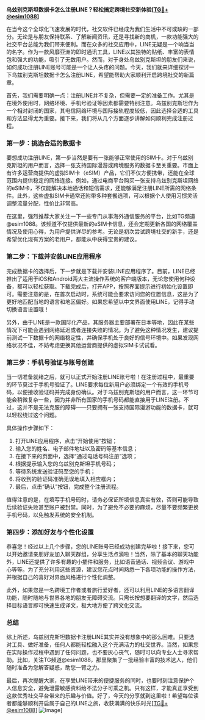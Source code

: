 **乌兹别克斯坦数据卡怎么注册LINE？轻松搞定跨境社交新体验[[TG💪+ @esim1088](https://t.me/s/esim1088)]**

在当今这个全球化飞速发展的时代，社交软件已经成为我们生活中不可或缺的一部分。无论是与朋友保持联系、了解新闻资讯，还是寻找新的商机，一款功能强大的社交平台总能为我们带来便利。而在众多的社交应用中，LINE无疑是一个响当当的名字。作为一款风靡亚洲的即时通讯工具，LINE以其独特的贴纸、丰富的表情包和强大的功能，吸引了无数用户。然而，对于身处乌兹别克斯坦的朋友们来说，如何成功注册LINE账号可能是一个让人头疼的问题。今天，我们就来详细探讨一下乌兹别克斯坦数据卡怎么注册LINE，希望能帮助大家顺利开启跨境社交的新篇章。

首先，我们需要明确一点：注册LINE并不复杂，但需要一定的准备工作。尤其是在境外使用时，网络环境、手机号验证等因素都需要特别注意。乌兹别克斯坦作为一个相对封闭的国家，其电信网络环境与国际接轨程度较低，因此选择合适的工具和方法显得尤为重要。接下来，我们将从几个方面逐步讲解如何顺利完成注册过程。

### 第一步：挑选合适的数据卡

要想成功注册LINE，第一步当然是要有一张能够正常使用的SIM卡。对于乌兹别克斯坦的用户而言，选择一张支持国际漫游或跨境服务的数据卡至关重要。市面上有许多运营商提供的虚拟SIM卡（eSIM）产品，它们不仅方便携带，还能在全球范围内提供稳定的网络连接。例如，通过电商平台购买一张支持乌兹别克斯坦网络的eSIM卡，不仅能解决本地通话和短信需求，还能够满足注册LINE所需的网络条件。此外，这些虚拟SIM卡通常还附带多种套餐选项，可以根据个人使用习惯灵活调整流量分配，性价比非常高。

在这里，强烈推荐大家关注一下一些专门从事海外通信服务的平台，比如TG频道@esim1088。该频道不仅提供最新的eSIM卡信息，还会定期更新各国的网络覆盖情况及使用心得，为用户提供详尽的参考。无论是初次尝试跨境社交的新手，还是希望优化现有方案的老用户，都能从中获得宝贵的建议。

### 第二步：下载并安装LINE应用程序

完成数据卡的选择后，下一步就是下载并安装LINE应用程序了。目前，LINE已经推出了适用于iOS和Android两大主流操作系统的客户端版本，无论您使用何种设备，都可以轻松获取。下载完成后，打开APP，按照界面提示进行初始化设置即可。需要注意的是，在首次启动时，系统可能会要求访问您的位置信息，这是为了更好地匹配当地的语言和地区偏好。如果您希望以中文界面使用LINE，记得手动切换语言设置哦！

另外，由于LINE是一款国际化产品，其服务器主要部署在日本等地，因此在某些情况下可能会遇到网络延迟或者连接失败的情况。为了避免这种情况发生，建议提前测试一下数据卡的网络稳定性，并确保手机处于良好的信号环境中。如果发现网络状况不佳，不妨考虑更换其他运营商提供的虚拟SIM卡试试看。

### 第三步：手机号验证与账号创建

当一切准备就绪之后，就可以正式开始注册LINE账号啦！在注册过程中，最重要的环节莫过于手机号验证了。LINE要求每位新用户必须绑定一个有效的手机号码，以便接收验证码并完成身份确认。对于乌兹别克斯坦的用户而言，这一环节可能会稍微复杂一些，因为并非所有国家的手机号码都能直接用于LINE注册。不过，这并不是无法克服的障碍——只要拥有一张支持国际漫游功能的数据卡，就可以轻松绕过这个问题。

具体操作步骤如下：
1. 打开LINE应用程序，点击“开始使用”按钮；
2. 输入您的姓名、电子邮件地址以及密码等基本信息；
3. 在接下来的页面中，选择“通过电话号码注册”选项；
4. 根据提示输入您的乌兹别克斯坦手机号码；
5. 等待系统发送验证码至您的手机；
6. 将收到的验证码准确无误地填入相应框内；
7. 最后，点击“确认”按钮，完成整个注册流程。

值得注意的是，在填写手机号码时，请务必保证所填信息真实有效，否则可能导致后续验证失败甚至账户被封禁。同时，为了避免不必要的麻烦，尽量不要频繁更换手机号码，以免触发系统的安全机制。

### 第四步：添加好友与个性化设置

恭喜您！经过以上几个步骤，您的LINE账号已经成功创建完毕啦！接下来，您可以开始邀请亲朋好友加入聊天群组，分享生活点滴啦！当然，除了基本的聊天功能外，LINE还提供了许多有趣的小插件和服务，比如语音通话、视频会议、游戏中心等等。为了充分利用这些资源，建议您花点时间熟悉一下各项功能的操作方法，并根据自己的喜好对界面风格进行个性化调整。

此外，如果您是一名跨境工作者或者旅行爱好者，还可以利用LINE的多语言翻译功能，随时随地与世界各地的朋友无障碍交流。只需长按想要翻译的文字，然后选择目标语言即可快速生成译文，极大地方便了跨文化交流。

### 总结

综上所述，乌兹别克斯坦数据卡注册LINE其实并没有想象中的那么困难。只要选对工具、做好准备，任何人都能轻松融入这个充满活力的社交世界。当然，如果您在实际操作过程中遇到了任何问题，也不要灰心丧气，随时可以向专业人士寻求帮助。比如，关注TG频道@esim1088，那里聚集了一批经验丰富的技术达人，他们随时准备为您解答疑惑，助您一臂之力。

最后，再次提醒大家，在享受LINE带来的便捷服务的同时，也要时刻注意保护个人信息安全，避免泄露敏感资料给不法分子可乘之机。只有这样，才能真正享受到这款优秀社交平台带来的乐趣与价值。好了，今天的分享就到这里啦！希望每位读者都能够顺利开启属于自己的LINE之旅，收获满满的快乐时光[[TG💪+ @esim1088](https://t.me/s/esim1088)] ![Image](https://i.postimg.cc/4NQfJmqS/Snipaste-2025-05-13-00-14-12.png)]